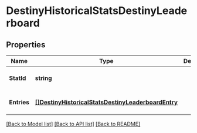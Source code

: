 # DestinyHistoricalStatsDestinyLeaderboard

## Properties
Name | Type | Description | Notes
------------ | ------------- | ------------- | -------------
**StatId** | **string** |  | [optional] [default to null]
**Entries** | [**[]DestinyHistoricalStatsDestinyLeaderboardEntry**](Destiny.HistoricalStats.DestinyLeaderboardEntry.md) |  | [optional] [default to null]

[[Back to Model list]](../README.md#documentation-for-models) [[Back to API list]](../README.md#documentation-for-api-endpoints) [[Back to README]](../README.md)


